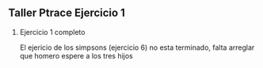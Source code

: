 ## Taller Ptrace Ejercicio 1
1. Ejercicio 1 completo
   
   El ejericio de los simpsons (ejercicio 6) no esta terminado, falta arreglar que homero espere a los tres hijos